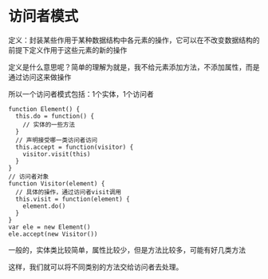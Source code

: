 # 访问者模式

定义：封装某些作用于某种数据结构中各元素的操作，它可以在不改变数据结构的前提下定义作用于这些元素的新的操作

定义是什么意思呢？简单的理解为就是，我不给元素添加方法，不添加属性，而是通过访问这来做操作

所以一个访问者模式包括：1个实体，1个访问者

```
function Element() {
  this.do = function() {
    // 实体的一些方法
  }
  // 声明接受哪一类访问者访问
  this.accept = function(visitor) {
    visitor.visit(this)
  }
}
// 访问者对象
function Visitor(element) {
  // 具体的操作，通过访问者visit调用
  this.visit = function(element) {
    element.do()
  }
}
var ele = new Element()
ele.accept(new Visitor())
```

一般的，实体类比较简单，属性比较少，但是方法比较多，可能有好几类方法

这样，我们就可以将不同类别的方法交给访问者去处理。
